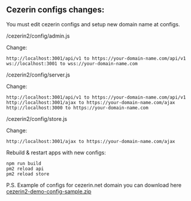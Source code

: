 ## Cezerin configs changes:

You must edit cezerin configs and setup new domain name at configs.

/cezerin2/config/admin.js

Change:

```
http://localhost:3001/api/v1 to https://your-domain-name.com/api/v1
ws://localhost:3001 to wss://your-domain-name.com
```

/cezerin2/config/server.js

Change:

```
http://localhost:3001/api/v1 to https://your-domain-name.com/api/v1
http://localhost:3001/ajax to https://your-domain-name.com/ajax
http://localhost:3000 to https://your-domain-name.com
```

/cezerin2/config/store.js

Change:

```
http://localhost:3001/ajax to https://your-domain-name.com/ajax
```

Rebuild & restart apps with new configs:

```
npm run build
pm2 reload api
pm2 reload store
```

P.S. Example of configs for cezerin.net domain you can download here [cezerin2-demo-config-sample.zip](https://github.com/Cezerin2/Cezerin2/raw/main/docs/config-samples/cezerin2-demo-config-sample.zip)
